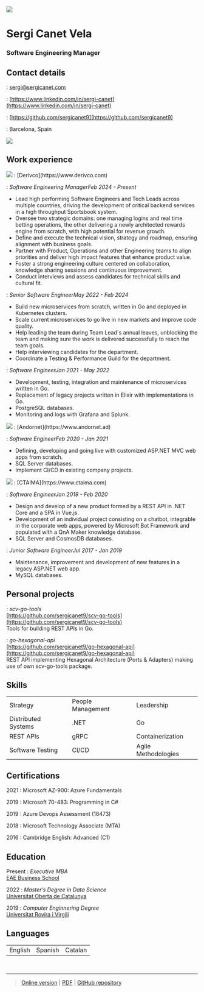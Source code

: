 <img class="profile" src="src/profile.png">

# Sergi Canet Vela
### Software Engineering Manager

Contact details
---------
<div class="flex-container">
<div class="flex-contact">
<span class="fas fa-envelope fa-lg"></span>
:  <a href="mailto:sergi@sergicanet.com">sergi@sergicanet.com</a><br />

<span class="fab fa-linkedin fa-lg"></span>
:  [https://www.linkedin.com/in/sergi-canet](https://www.linkedin.com/in/sergi-canet)<br />

<span class="fab fa-github fa-lg"></span>
:  [https://github.com/sergicanet9](https://github.com/sergicanet9)<br />

<span class="fa fa-map-marker fa-lg"></span>
:  Barcelona, Spain
</div>

<div class="flex-qr"><img src="src/qr.png"></div>
</div>

Work experience
----------
<img class="logo" src="src/derivco.png">
:	[Derivco](https://www.derivco.com)<br />

:	*Software Engineering Manager*<i class="time">Feb 2024 - Present</i><br />
   - Lead high performing Software Engineers and Tech Leads across multiple countries, driving the development of critical backend services in a high throughput Sportsbook system.<br />
   - Oversee two strategic domains: one managing logins and real time betting operations, the other delivering a newly architected rewards engine from scratch, with high potential for revenue growth.<br />
   - Define and execute the technical vision, strategy and roadmap, ensuring alignment with business goals.<br />
   - Partner with Product, Operations and other Engineering teams to align priorities and deliver high impact features that enhance product value.<br />
   - Foster a strong engineering culture centered on collaboration, knowledge sharing sessions and continuous improvement.<br />
   - Conduct interviews and assess candidates for technical skills and cultural fit.<br />

:	*Senior Software Engineer*<i class="time">May 2022 - Feb 2024</i><br />
   - Build new microservices from scratch, written in Go and deployed in Kubernetes clusters.<br />
   - Scale current microservices to go live in new markets and improve code quality.<br />
   - Help leading the team during Team Lead´s annual leaves, unblocking the team and making sure the work is delivered successfully to reach the team goals.<br />
   - Help interviewing candidates for the department.<br />
   - Coordinate a Testing & Performance Guild for the department.<br />

:	*Software Engineer*<i class="time">Jan 2021 - May 2022</i><br />
   - Development, testing, integration and maintenance of microservices written in Go.<br />
   - Replacement of legacy projects written in Elixir with implementations in Go.<br />
   - PostgreSQL databases.<br />
   - Monitoring and logs with Grafana and Splunk.<br />

<img class="logo" src="src/andornet.png">
:	[Andornet](https://www.andornet.ad)<br />

:	*Software Engineer*<i class="time">Feb 2020 - Jan 2021</i><br />
   - Defining, developing and going live with customized ASP.NET MVC web apps from scratch.<br />
   - SQL Server databases.<br />
   - Implement CI/CD in existing company projects.<br />

<img class="logo" src="src/ctaima.png">
:	[CTAIMA](https://www.ctaima.com)

:	*Software Engineer*<i class="time">Jan 2019 - Feb 2020</i><br />
   - Design and develop of a new product formed by a REST API in .NET Core and a SPA in Vue.js.<br />
   - Development of an individual project consisting on a chatbot, integrable in the corporate web apps, powered by Microsoft Bot Framework and populated with a QnA Maker knowledge database.<br />
   - SQL Server and CosmosDB databases.<br />

:	*Junior Software Engineer*<i class="time">Jul 2017 - Jan 2019</i><br />
   - Maintenance, improvement and development of new features in a legacy ASP.NET web app.<br />
   - MySQL databases.<br />
<div class="page-break"></div>

Personal projects
----------
<span></span>
:	*scv-go-tools*<br />
	[https://github.com/sergicanet9/scv-go-tools](https://github.com/sergicanet9/scv-go-tools)<br />
	Tools for building REST APIs in Go.<br />

<span></span>
:	*go-hexagonal-api*<br />
	[https://github.com/sergicanet9/go-hexagonal-api](https://github.com/sergicanet9/go-hexagonal-api)<br />
	REST API implementing Hexagonal Architecture (Ports & Adapters) making use of own scv-go-tools package.<br />

Skills
---------
<table border="0">
 <tr>
    <td>Strategy</td>
    <td>People Management</td>
    <td>Leadership</td>
 </tr>
 <tr>
    <td>Distributed Systems</td>
    <td>.NET</td>
    <td>Go</td>
 </tr>
 <tr>
    <td>REST APIs</td>
    <td>gRPC</td>
    <td>Containerization</td>
 </tr>
 <tr>
    <td>Software Testing</td>
    <td>CI/CD</td>
    <td>Agile Methodologies</td>
 </tr>
</table>

Certifications
---------
2021
:	Microsoft AZ-900: Azure Fundamentals

2019
:	Microsoft 70-483: Programming in C#

2019
:	Azure Devops Assessment (18473)

2018
:	Microsoft Technology Associate (MTA)

2016
:	Cambridge English: Advanced (C1)

Education
---------
Present
:	*Executive MBA*<br />
	[EAE Business School](https://www.eae.es)

2022
:	*Master’s Degree in Data Science*<br />
	[Universitat Oberta de Catalunya](https://www.uoc.edu)

2019
:	*Computer Enginnering Degree*<br />
	[Universitat Rovira i Virgili](https://www.urv.cat)

Languages
---------
<table border="0">
 <tr>
    <td>English</td>
    <td>Spanish</td>
    <td>Catalan</td>
 </tr>
</table>

<br />

------
> [Online version](https://www.sergicanet.com) |
[PDF](https://www.sergicanet.com/resume-sergi-canet.pdf) |
[GitHub repository](https://github.com/sergicanet9/resume)

